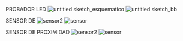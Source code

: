 PROBADOR LED
![untitled sketch_esquematico](https://user-images.githubusercontent.com/47116861/52540973-c1e92000-2d5d-11e9-894c-79d7915ca5ac.png)
![untitled sketch_bb](https://user-images.githubusercontent.com/47116861/52540983-e5ac6600-2d5d-11e9-8bab-3782aac6b64f.png)

SENSOR DE 
![sensor2](https://user-images.githubusercontent.com/47116861/52674259-0b1da900-2ef1-11e9-812e-4f360c7abf16.png)
![sensor](https://user-images.githubusercontent.com/47116861/52674260-0b1da900-2ef1-11e9-8dc0-4a85b742dfd8.png)

SENSOR DE PROXIMIDAD
![sensor2](https://user-images.githubusercontent.com/47116861/52742024-d3703900-2fa4-11e9-90dc-9b84e100d308.png)
![sensor](https://user-images.githubusercontent.com/47116861/52742025-d3703900-2fa4-11e9-8259-8348ea75f6e6.png)




